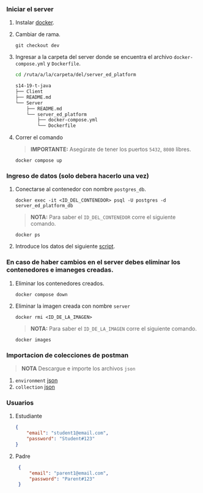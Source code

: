 ### Iniciar el server

1. Instalar [docker](https://www.docker.com/products/docker-desktop/).

2. Cambiar de rama.

    ```
    git checkout dev
    ```

3. Ingresar a la carpeta del server donde se encuentra el archivo `docker-compose.yml` y `Dockerfile`.

    ```bash
    cd /ruta/a/la/carpeta/del/server_ed_platform
    ```
    ```md
    s14-19-t-java
    ├── Client
    ├── README.md
    └── Server
        ├── README.md
        └── server_ed_platform
            ├── docker-compose.yml
            └── Dockerfile
    ```
4. Correr el comando

    > **IMPORTANTE:** Asegúrate de tener los puertos `5432`, `8080` libres.

    ```
    docker compose up
    ```

### Ingreso de datos (solo debera hacerlo una vez)

1. Conectarse al contenedor con nombre `postgres_db`.

    ```
    docker exec -it <ID_DEL_CONTENEDOR> psql -U postgres -d server_ed_platform_db
    ```

    > **NOTA:** Para saber el `ID_DEL_CONTENEDOR` corre el siguiente comando.

    ```
    docker ps
    ```

2. Introduce los datos del siguiente [script](https://github.com/No-Country/s14-19-t-java/tree/dev-backend-attendance/Server/server_ed_platform/data.sql).

### En caso de haber cambios en el server debes eliminar los contenedores e imaneges creadas.

1. Eliminar los contenedores creados.

    ```
    docker compose down
    ```

2. Eliminar la imagen creada con nombre `server`

    ```
    docker rmi <ID_DE_LA_IMAGEN> 
    ```
    
    > **NOTA:** Para saber el `ID_DE_LA_IMAGEN` corre el siguiente comando.

    ```
    docker images
    ```
### Importacion de colecciones de postman
> **NOTA** Descargue e importe los archivos `json`
1. `environment` [json](https://github.com/No-Country/s14-19-t-java/blob/dev-backend-xonlinex/Server/Server_Ed_platform.postman_environment.json)
2. `collection` [json](https://github.com/No-Country/s14-19-t-java/blob/dev-backend-xonlinex/Server/Server_Ed_Requests.postman_collection.json)

### Usuarios
1. Estudiante
   
    ```json
    {
        "email": "student1@email.com",
        "password": "Student#123"
    }
    ```
2. Padre

   ```json
    {
        "email": "parent1@email.com",
        "password": "Parent#123"
    }
    ```
